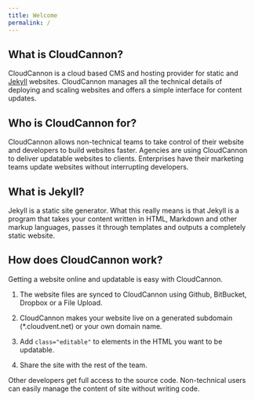 ```yaml
---
title: Welcome
permalink: /
---
```


## What is CloudCannon?

CloudCannon is a cloud based CMS and hosting provider for static and [Jekyll](http://jekyllrb.com) websites. CloudCannon manages all the technical details of deploying and scaling websites and offers a simple interface for content updates.

## Who is CloudCannon for?

CloudCannon allows non-technical teams to take control of their website and developers to build websites faster. Agencies are using CloudCannon to deliver updatable websites to clients. Enterprises have their marketing teams update websites without interrupting developers.

## What is Jekyll?

Jekyll is a static site generator. What this really means is that Jekyll is a program that takes your content written in HTML, Markdown and other markup languages, passes it through templates and outputs a completely static website.

## How does CloudCannon work?

Getting a website online and updatable is easy with CloudCannon.

1. The website files are synced to CloudCannon using Github, BitBucket, Dropbox or a File Upload.

2. CloudCannon makes your website live on a generated subdomain (*.cloudvent.net) or your own domain name.

3. Add `class="editable"` to elements in the HTML you want to be updatable.

4. Share the site with the rest of the team.

Other developers get full access to the source code. Non-technical users can easily manage the content of site without writing code.
